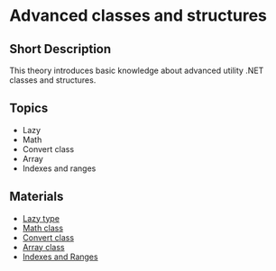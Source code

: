 # Advanced classes and structures

## Short Description

This theory introduces basic knowledge about advanced utility .NET classes and structures.

## Topics

* Lazy
* Math
* Convert class
* Array
* Indexes and ranges

## Materials

* [Lazy type](https://metanit.com/sharp/tutorial/20.1.php)
* [Math class](https://metanit.com/sharp/tutorial/20.2.php)
* [Convert class](https://metanit.com/sharp/tutorial/20.4.php)
* [Array class](https://metanit.com/sharp/tutorial/20.5.php)
* [Indexes and Ranges](https://metanit.com/sharp/tutorial/2.32.php)
